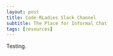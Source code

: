 ```yaml
---
layout: post
title: Code-RLadies Slack Channel
subtitle: The Place for Informal Chat
tags: [resources]
---
```


Testing.
